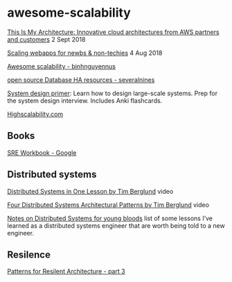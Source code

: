 # awesome-scalability


[This Is My Architecture: Innovative cloud architectures from AWS partners and customers](https://aws.amazon.com/this-is-my-architecture/) 2 Sept 2018

[Scaling webapps for newbs & non-techies](https://arcentry.com/blog/scaling-webapps-for-newbs-and-non-techies/)
4 Aug 2018

[Awesome scalability - binhnguyennus](https://github.com/binhnguyennus/awesome-scalability)

[open source Database HA resources - severalnines](http://highscalability.com/blog/2018/6/8/open-source-database-ha-resources-from-severalnines.html)

[System design primer](https://github.com/donnemartin/system-design-primer): Learn how to design large-scale systems. Prep for the system design interview. Includes Anki flashcards. 

[Highscalability.com](http://highscalability.com)

## Books
[SRE Workbook - Google](https://landing.google.com/sre/book.html)

## Distributed systems
[Distributed Systems in One Lesson by Tim Berglund](https://www.youtube.com/watch?v=Y6Ev8GIlbxc&t=277s) video

[Four Distributed Systems Architectural Patterns by Tim Berglund](https://www.youtube.com/watch?v=tpspO9K28PM&t=1339s) video

[Notes on Distributed Systems for young bloods](https://www.somethingsimilar.com/2013/01/14/notes-on-distributed-systems-for-young-bloods/) list of some lessons I’ve learned as a distributed systems engineer that are worth being told to a new engineer. 

## Resilence

[Patterns for Resilent Architecture - part 3](https://medium.com/@adhorn/patterns-for-resilient-architecture-part-3-16e8601c488e)
